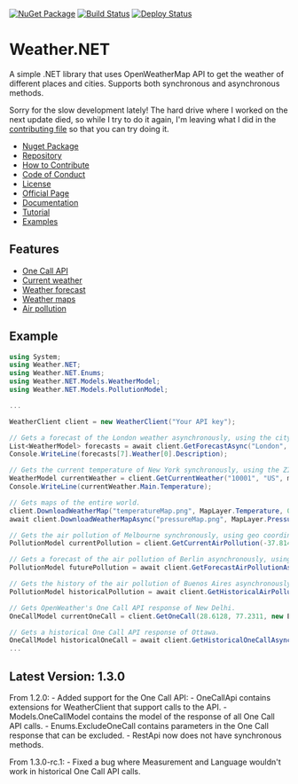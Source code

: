 [![NuGet Package](https://img.shields.io/nuget/v/Weather.NET.svg?logo=nuget)](https://www.nuget.org/packages/Weather.NET)
[![Build Status](https://github.com/EloyEspinosa/Weather.NET/actions/workflows/integrate.yml/badge.svg)](https://github.com/EloyEspinosa/Weather.NET/actions)
[![Deploy Status](https://github.com/EloyEspinosa/Weather.NET/actions/workflows/deploy.yml/badge.svg)](https://github.com/EloyEspinosa/Weather.NET/actions)

# Weather.NET
A simple .NET library that uses OpenWeatherMap API to get the weather of different places and cities. Supports both synchronous and asynchronous methods.

Sorry for the slow development lately! The hard drive where I worked on the next update died, so while I try to do it again, I'm leaving what I did in the [contributing file](https://github.com/EloyEspinosa/Weather.NET/blob/main/CONTRIBUTING.md) so that you can try doing it.

- [Nuget Package](https://www.nuget.org/packages/Weather.NET)
- [Repository](https://github.com/EloyEspinosa/Weather.NET)
- [How to Contribute](https://github.com/EloyEspinosa/Weather.NET/blob/main/CONTRIBUTING.md)
- [Code of Conduct](https://github.com/EloyEspinosa/Weather.NET/blob/main/CODE_OF_CONDUCT.md)
- [License](https://github.com/EloyEspinosa/Weather.NET/blob/main/LICENSE)
- [Official Page](https://eloyespinosa.github.io/Weather.NET/)
- [Documentation](https://eloyespinosa.github.io/Weather.NET/docs/)
- [Tutorial](https://eloyespinosa.github.io/Weather.NET/tutorial)
- [Examples](https://eloyespinosa.github.io/Weather.NET/examples/)

## Features
- [One Call API](https://eloyespinosa.github.io/Weather.NET/docs/onecall)
- [Current weather](https://eloyespinosa.github.io/Weather.NET/docs/current)
- [Weather forecast](https://eloyespinosa.github.io/Weather.NET/docs/forecast)
- [Weather maps](https://eloyespinosa.github.io/Weather.NET/docs/maps)
- [Air pollution](https://eloyespinosa.github.io/Weather.NET/docs/pollution)

## Example
```c#
using System;
using Weather.NET;
using Weather.NET.Enums;
using Weather.NET.Models.WeatherModel;
using Weather.NET.Models.PollutionModel;

...

WeatherClient client = new WeatherClient("Your API key");

// Gets a forecast of the London weather asynchronously, using the city name.
List<WeatherModel> forecasts = await client.GetForecastAsync("London", 8, Measurement.Metric, Language.Spanish);
Console.WriteLine(forecasts[7].Weather[0].Description);

// Gets the current temperature of New York synchronously, using the ZIP Code.
WeatherModel currentWeather = client.GetCurrentWeather("10001", "US", measurement: Measurement.Imperial);
Console.WriteLine(currentWeather.Main.Temperature);

// Gets maps of the entire world.
client.DownloadWeatherMap("temperatureMap.png", MapLayer.Temperature, 0, 0, 0);
await client.DownloadWeatherMapAsync("pressureMap.png", MapLayer.Pressure, 0, 0, 0);

// Gets the air pollution of Melbourne synchronously, using geo coordinates.
PollutionModel currentPollution = client.GetCurrentAirPollution(-37.814, 144.9633);

// Gets a forecast of the air pollution of Berlin asynchronously, using geo coordinates.
PollutionModel futurePollution = await client.GetForecastAirPollutionAsync(52.5244, 13.4105);

// Gets the history of the air pollution of Buenos Aires asynchronously, using geo coordinates and unix timestamps.
PollutionModel historicalPollution = await client.GetHistoricalAirPollutionAsync(-34.6132, -58.3772);

// Gets OpenWeather's One Call API response of New Delhi.
OneCallModel currentOneCall = client.GetOneCall(28.6128, 77.2311, new ExcludeOneCall[]{ExcludeOneCall.Alerts}, Measurement.Metric, Language.Hindi);

// Gets a historical One Call API response of Ottawa.
OneCallModel historicalOneCall = await client.GetHistoricalOneCallAsync(45.4112, -75.6981, 1640900049, Measurement.Metric, Language.English);
...
```

## Latest Version: 1.3.0
From 1.2.0:
    - Added support for the One Call API:
        - OneCallApi contains extensions for WeatherClient that support calls to the API.
        - Models.OneCallModel contains the model of the response of all One Call API calls.
        - Enums.ExcludeOneCall contains parameters in the One Call response that can be excluded.
        - RestApi now does not have synchronous methods.
    
From 1.3.0-rc.1:
    - Fixed a bug where Measurement and Language wouldn't work in historical One Call API calls.